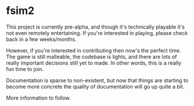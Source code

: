 # fsim2

This project is currently pre-alpha, and though it's technically playable it's not even remotely
entertaining. If you're interested in playing, please check back in a few weeks/months.

However, if you're interested in contributing then now's the perfect time. The game is still
malleable, the codebase is lights, and there are lots of really important decisions still yet
to made. In other words, this is a really fun time to join.

Documentation is sparse to non-existent, but now that things are starting to become more
concrete the quality of documentation will go up quite a bit.

More information to follow. 